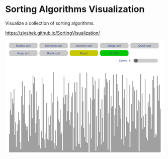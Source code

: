 # Sorting Algorithms Visualization

Visualize a collection of sorting algorithms.

https://zivshek.github.io/SortingVisualization/

![](assets/preview.gif)
